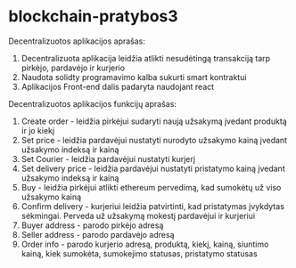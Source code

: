 # blockchain-pratybos3

Decentralizuotos aplikacijos aprašas:

1. Decentralizuota aplikacija leidžia atlikti nesudėtingą transakciją tarp pirkėjo, pardavėjo ir kurjerio
2. Naudota solidty programavimo kalba sukurti smart kontraktui
3. Aplikacijos Front-end dalis padaryta naudojant react

Decentralizuotos aplikacijos funkcijų aprašas:

1. Create order - leidžia pirkėjui sudaryti naują užsakymą įvedant produktą ir jo kiekį
2. Set price - leidžia pardavėjui nustatyti nurodyto užsakymo kainą įvedant užsakymo indeksą ir kainą
3. Set Courier - leidžia pardavėjui nustatyti kurjerį
4. Set delivery price - leidžia pardavėjui nustatyti pristatymo kainą įvedant užsakymo indeksą ir kainą
5. Buy - leidžia pirkėjui atlikti ethereum pervedimą, kad sumokėtų už viso užsakymo kainą
6. Confirm delivery -  kurjeriui leidžia patvirtinti, kad pristatymas įvykdytas sėkmingai. Perveda už užsakymą mokestį pardavėjui ir kurjeriui
7. Buyer address - parodo pirkėjo adresą
8. Seller address - parodo pardavėjo adresą
9. Order info - parodo kurjerio adresą, produktą, kiekį, kainą, siuntimo kainą, kiek sumokėta, sumokejimo statusas, pristatymo statusas
